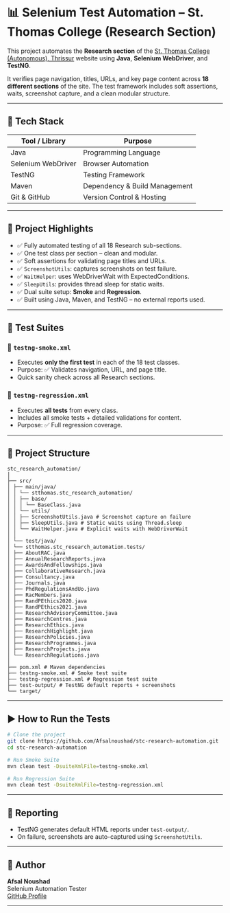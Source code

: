 # 📊 Selenium Test Automation – St. Thomas College (Research Section)

This project automates the **Research section** of the [St. Thomas College (Autonomous), Thrissur](https://stthomas.ac.in/) website using **Java**, **Selenium WebDriver**, and **TestNG**.

It verifies page navigation, titles, URLs, and key page content across **18 different sections** of the site. The test framework includes soft assertions, waits, screenshot capture, and a clean modular structure.

---

## 🚀 Tech Stack

| Tool / Library       | Purpose                             |
|----------------------|-------------------------------------|
| Java                 | Programming Language                |
| Selenium WebDriver   | Browser Automation                  |
| TestNG               | Testing Framework                   |
| Maven                | Dependency & Build Management       |
| Git & GitHub         | Version Control & Hosting           |

---

## 🧠 Project Highlights

- ✅ Fully automated testing of all 18 Research sub-sections.
- ✅ One test class per section – clean and modular.
- ✅ Soft assertions for validating page titles and URLs.
- ✅ `ScreenshotUtils`: captures screenshots on test failure.
- ✅ `WaitHelper`: uses WebDriverWait with ExpectedConditions.
- ✅ `SleepUtils`: provides thread sleep for static waits.
- ✅ Dual suite setup: **Smoke** and **Regression**.
- ✅ Built using Java, Maven, and TestNG – no external reports used.

---

## 🧪 Test Suites

### 🔹 `testng-smoke.xml`
- Executes **only the first test** in each of the 18 test classes.
- Purpose: ✅ Validates navigation, URL, and page title.
- Quick sanity check across all Research sections.

### 🔹 `testng-regression.xml`
- Executes **all tests** from every class.
- Includes all smoke tests + detailed validations for content.
- Purpose: ✅ Full regression coverage.

---

## 📁 Project Structure
```
stc_research_automation/
│
├── src/
│ ├── main/java/
│ │ └── stthomas.stc_research_automation/
│ │ ├── base/
│ │ │ └── BaseClass.java
│ │ └── utils/
│ │ ├── ScreenshotUtils.java # Screenshot capture on failure
│ │ ├── SleepUtils.java # Static waits using Thread.sleep
│ │ └── WaitHelper.java # Explicit waits with WebDriverWait
│ │
│ └── test/java/
│ └── stthomas.stc_research_automation.tests/
│ ├── AboutRAC.java
│ ├── AnnualResearchReports.java
│ ├── AwardsAndFellowships.java
│ ├── CollaborativeResearch.java
│ ├── Consultancy.java
│ ├── Journals.java
│ ├── PhdRegulationsAndUo.java
│ ├── RacMembers.java
│ ├── RandPEthics2020.java
│ ├── RandPEthics2021.java
│ ├── ResearchAdvisoryCommittee.java
│ ├── ResearchCentres.java
│ ├── ResearchEthics.java
│ ├── ResearchHighlight.java
│ ├── ResearchPolicies.java
│ ├── ResearchProgrammes.java
│ ├── ResearchProjects.java
│ └── ResearchRegulations.java
│
├── pom.xml # Maven dependencies
├── testng-smoke.xml # Smoke test suite
├── testng-regression.xml # Regression test suite
├── test-output/ # TestNG default reports + screenshots
└── target/
```

---

## ▶ How to Run the Tests


```bash
# Clone the project
git clone https://github.com/Afsalnoushad/stc-research-automation.git
cd stc-research-automation

# Run Smoke Suite
mvn clean test -DsuiteXmlFile=testng-smoke.xml

# Run Regression Suite
mvn clean test -DsuiteXmlFile=testng-regression.xml
```

---

## 📸 Reporting

- TestNG generates default HTML reports under `test-output/`.
- On failure, screenshots are auto-captured using `ScreenshotUtils`.

---

## 🙌 Author

**Afsal Noushad**  
Selenium Automation Tester  
[GitHub Profile](https://github.com/Afsalnoushad)

---




